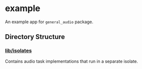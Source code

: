 # example

An example app for `general_audio` package.

## Directory Structure

### [lib/isolates](lib/isolates)

Contains audio task implementations that run in a separate isolate.
